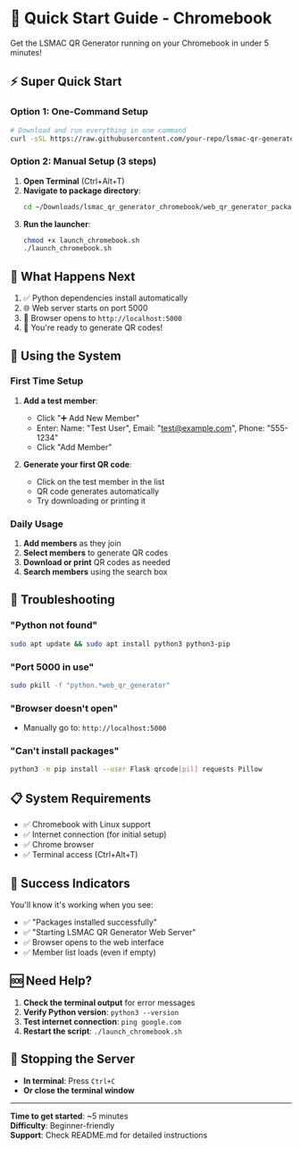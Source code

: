 # 🚀 Quick Start Guide - Chromebook

Get the LSMAC QR Generator running on your Chromebook in under 5 minutes!

## ⚡ Super Quick Start

### Option 1: One-Command Setup
```bash
# Download and run everything in one command
curl -sSL https://raw.githubusercontent.com/your-repo/lsmac-qr-generator/main/install.sh | bash
```

### Option 2: Manual Setup (3 steps)

1. **Open Terminal** (Ctrl+Alt+T)
2. **Navigate to package directory**:
   ```bash
   cd ~/Downloads/lsmac_qr_generator_chromebook/web_qr_generator_package
   ```
3. **Run the launcher**:
   ```bash
   chmod +x launch_chromebook.sh
   ./launch_chromebook.sh
   ```

## 🎯 What Happens Next

1. ✅ Python dependencies install automatically
2. 🌐 Web server starts on port 5000
3. 📱 Browser opens to `http://localhost:5000`
4. 🎉 You're ready to generate QR codes!

## 📱 Using the System

### First Time Setup
1. **Add a test member**:
   - Click "➕ Add New Member"
   - Enter: Name: "Test User", Email: "test@example.com", Phone: "555-1234"
   - Click "Add Member"

2. **Generate your first QR code**:
   - Click on the test member in the list
   - QR code generates automatically
   - Try downloading or printing it

### Daily Usage
1. **Add members** as they join
2. **Select members** to generate QR codes
3. **Download or print** QR codes as needed
4. **Search members** using the search box

## 🔧 Troubleshooting

### "Python not found"
```bash
sudo apt update && sudo apt install python3 python3-pip
```

### "Port 5000 in use"
```bash
sudo pkill -f "python.*web_qr_generator"
```

### "Browser doesn't open"
- Manually go to: `http://localhost:5000`

### "Can't install packages"
```bash
python3 -m pip install --user Flask qrcode[pil] requests Pillow
```

## 📋 System Requirements

- ✅ Chromebook with Linux support
- ✅ Internet connection (for initial setup)
- ✅ Chrome browser
- ✅ Terminal access (Ctrl+Alt+T)

## 🎉 Success Indicators

You'll know it's working when you see:
- ✅ "Packages installed successfully"
- ✅ "Starting LSMAC QR Generator Web Server"
- ✅ Browser opens to the web interface
- ✅ Member list loads (even if empty)

## 🆘 Need Help?

1. **Check the terminal output** for error messages
2. **Verify Python version**: `python3 --version`
3. **Test internet connection**: `ping google.com`
4. **Restart the script**: `./launch_chromebook.sh`

## 🔄 Stopping the Server

- **In terminal**: Press `Ctrl+C`
- **Or close the terminal window**

---

**Time to get started**: ~5 minutes  
**Difficulty**: Beginner-friendly  
**Support**: Check README.md for detailed instructions 